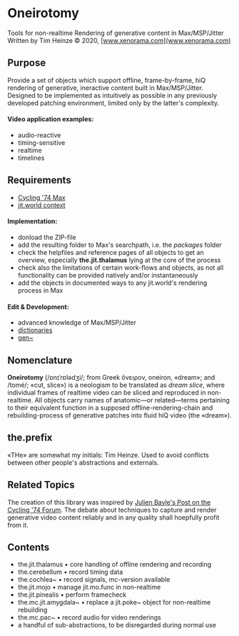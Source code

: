 # Oneirotomy
Tools for non-realtime Rendering of generative content in Max/MSP/Jitter
Written by Tim Heinze © 2020, [www.xenorama.com](www.xenorama.com)

## Purpose
Provide a set of objects which support offline, frame-by-frame, hiQ rendering of generative, ineractive content built in Max/MSP/Jitter. Designed to be implemented as intuitively as possible in any previously developed patching environment, limited only by the latter's complexity.

#### Video application examples:
* audio-reactive
* timing-sensitive
* realtime
* timelines

## Requirements
* [Cycling '74 Max](https://cycling74.com/)
* [jit.world context](https://docs.cycling74.com/max7/refpages/jit.world)

#### Implementation:
* donload the ZIP-file
* add the resulting folder to Max's searchpath, i.e. the _packages_ folder
* check the helpfiles and reference pages of all objects to get an overview, especially **the.jit.thalamus** lying at the core of the process
* check also the limitations of certain work-flows and objects, as not all functionality can be provided natively and/or instantaneously
* add the objects in documented ways to any jit.world's rendering process in Max

#### Edit & Development:
* advanced knowledge of Max/MSP/Jitter
* [dictionaries](https://docs.cycling74.com/max7/refpages/dict)
* [gen~](https://docs.cycling74.com/max7/refpages/gen~)

## Nomenclature
**Oneirotomy** (/ɒnɪˈrɒlədʒi/; from Greek ὄνειρον, oneiron, «dream»; and /tomé/; «cut, slice») is a neologism to be translated as _dream slice_, where individual frames of realtime video can be sliced and reproduced in non-realtime.
All objects carry names of anatomic—or related—terms pertaining to their equivalent function in a supposed offline-rendering-chain and rebuilding-process of generative patches into fluid hiQ video (the «dream»).

## the.prefix
«THe» are somewhat my initials: Tim Heinze.
Used to avoid conflicts between other people's abstractions and externals.

## Related Topics
The creation of this library was inspired by [Julien Bayle's Post on the Cycling '74 Forum](https://cycling74.com/forums/offline-rendering-frame-per-frame-and-hiq-video-production-with-max). The debate about techniques to capture and render generative video content reliably and in any quality shall hoepfully profit from it.

## Contents
* the.jit.thalamus • core handling of offline rendering and recording
* the.cerebellum • record timing data
* the.cochlea~ • record signals, mc-version available
* the.jit.mojo • manage jit.mo.func in non-realtime
* the.jit.pinealis • perform framecheck
* the.mc.jit.amygdala~ • replace a jit.poke~ object for non-realtime rebuilding
* the.mc.pac~ • record audio for video renderings
* a handful of sub-abstractions, to be disregarded during normal use
